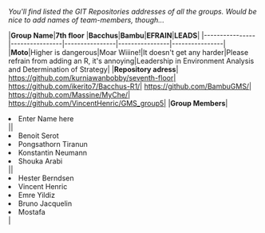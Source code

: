 *You'll find listed the GIT Repositories addresses of all the groups.*
*Would be nice to add names of team-members, though...*

|**Group Name**|**7th floor** |**Bacchus**|**Bambu**|**EFRAIN**|**LEADS**|
|----------------|----------------|----------------|----------------|----------------|
|**Moto**|Higher is dangerous|Moar Wiiine!|It doesn't get any harder|Please refrain from adding an R, it's annoying|Leadership in Environment Analysis and Determination of Strategy|
|**Repository adress**| https://github.com/kurniawanbobby/seventh-floor| https://github.com/ikerito7/Bacchus-R1/| https://github.com/BambuGMS/| https://github.com/Massine/MyChe/| https://github.com/VincentHenric/GMS_group5|
|**Group Members**| <li> Enter Name here </li>||  <li> Benoit Serot </li> <li> Pongsathorn Tiranun </li><li>Konstantin Neumann </li><li> Shouka Arabi </li>|| <li>Hester Berndsen</li> <li>Vincent Henric</li> <li>Emre Yildiz</li> <li>Bruno Jacquelin</li> <li>Mostafa</li>|
